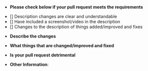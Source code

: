 * **Please check below if your pull request meets the requirements**
- [] Description changes are clear and understandable
- [] Have included a screenshot/video in the description
- [] Changes to the description of things added/improved and fixes

* **Describe the changes**


* **What things that are changed/improved and fixed**



* **Is your pull request detrimental**


* **Other Information**:
